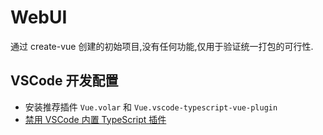 # WebUI

通过 create-vue 创建的初始项目,没有任何功能,仅用于验证统一打包的可行性.

## VSCode 开发配置

- 安装推荐插件 `Vue.volar` 和 `Vue.vscode-typescript-vue-plugin`
- [禁用 VSCode 内置 TypeScript 插件](https://vuejs.org/guide/typescript/overview.html#configuring-tsconfig-json)
